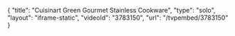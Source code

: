 {
    "title": "Cuisinart Green Gourmet Stainless Cookware",
    "type": "solo",
    "layout": "iframe-static",
    "videoId": "3783150",
    "url": "\/tvpembed\/3783150"
}